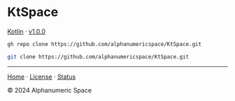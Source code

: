 # KtSpace

[Kotlin]() &middot; [v1.0.0]()

```bash
gh repo clone https://github.com/alphanumericspace/KtSpace.git
```
```bash
git clone https://github.com/alphanumericspace/KtSpace.git
```
---

[Home]() &middot; [License]() &middot; [Status]()

&copy; 2024 Alphanumeric Space
